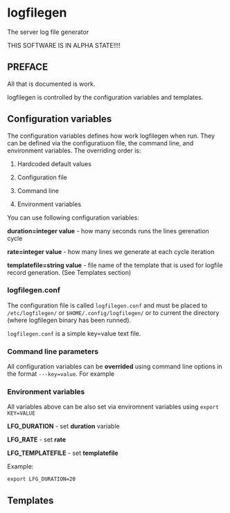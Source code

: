 # logfilegen
The server log file generator

THIS SOFTWARE IS IN ALPHA STATE!!!!

## PREFACE

All that is documented is work.

logfilegen is controlled by the configuration variables and templates.

## Configuration variables

The configuration variables defines how work logfilegen when run. They can be defined via the configuratiuon file, the command line, and environment variables. The overriding order is:

1. Hardcoded default values

2. Configuration file

3. Command line

4. Environment variables


You can use following configuration variables:

**duration=integer value** - how many seconds runs the lines gerenation cycle

**rate=integer value** - how many lines we generate at each cycle iteration

**templatefile=string value** - file name of the template that is used for logfile record generation. (See Templates section)





### logfilegen.conf

The configuration file is called ```logfilegen.conf``` and must be placed to ```/etc/logfilegen/``` or ```$HOME/.config/logfilegen/``` or to current the directory (where logfilegen binary has been runned).

```logfilegen.conf``` is a simple key=value text file.





### Command line parameters

All configuration variables can be **overrided** using command line options in the format ```---key=value```. For example



### Environment variables

All variables above can be also set via enviromnent variables using ```export KEY=VALUE```

**LFG_DURATION** - set **duration** variable

**LFG_RATE** - set **rate**

**LFG_TEMPLATEFILE** - set **templatefile**

Example:

```export LFG_DURATION=20```


## Templates


